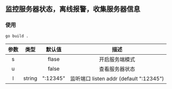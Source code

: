 
## 监控服务器状态，离线报警，收集服务器信息

### 使用

```bash
go build .
```

 | 参数  |  类型  |  默认值  |                  描述                   |
 | :---: | :----: | :------: | :-------------------------------------: |
 |   s   |        |  flase   |             开启服务端模式              |
 |   u   |        |  false   |           查看服务器状态            |
 |   l   | string | ":12345" | 监听端口 listen addr (default ":12345") |